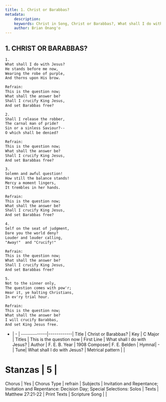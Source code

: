 ```yaml
---
title: 1. Christ or Barabbas?
metadata:
    description: 
    keywords: Christ in Song, Christ or Barabbas?, What shall I do with Jesus?, This is the question now
    author: Brian Onang'o
---
```



## 1. CHRIST OR BARABBAS?

```txt
1.
What shall I do with Jesus?
He stands before me now,
Wearing the robe of purple,
And thorns upon His brow.

Refrain:
This is the question now;
What shall the answer be?
Shall I crucify King Jesus,
And set Barabbas free?

2.
Shall I release the robber,
The carnal man of pride?
Sin or a sinless Saviour?--
O which shall be denied?

Refrain:
This is the question now;
What shall the answer be?
Shall I crucify King Jesus,
And set Barabbas free?

3.
Solemn and awful question!  
How still the balance stands!
Mercy a moment lingers,
It trembles in her hands.

Refrain:
This is the question now;
What shall the answer be?
Shall I crucify King Jesus,
And set Barabbas free?

4.
Self on the seat of judgment,
Dare you the world deny?
Louder and louder calling,
"Away!"  and "Crucify!"

Refrain:
This is the question now;
What shall the answer be?
Shall I crucify King Jesus,
And set Barabbas free?

5.
Not to the sinner only,
The question comes with pow'r;
Hear it, ye halting Christians,
In ev'ry trial hour.

Refrain:
This is the question now;
What shall the answer be?
I will crucify Barabbas,
And set King Jesus free.
```

- |   -  |
-------------|------------|
Title | Christ or Barabbas? |
Key | C Major |
Titles | This is the question now |
First Line | What shall I do with Jesus? |
Author | F. E. B.
Year | 1908
Composer| F. E. Belden |
Hymnal|  - |
Tune| What shall I do with Jesus? |
Metrical pattern | |
# Stanzas | 5 |
Chorus | Yes |
Chorus Type | refrain |
Subjects | Invitation and Repentance; Invitation and Repentance: Decision Day; Special Selections: Solos |
Texts | Matthew 27:21-22 |
Print Texts | 
Scripture Song |  |
  
